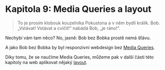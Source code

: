 # Kapitola 9: Media Queries a layout

> To je prosím klobouk kouzelníka Pokustona a v něm bydlí králík. Bob.  „Vstávat! Vstávat a cvičit!“ nabádá Bob, „je ráno!“.

Nechybí vám tam něco? No, jasně: Bob bez Bobka prostě nemá šťávu. 

A jako Bob bez Bobka by byl responzivní webdesign bez [Media Queries](css3-media-queries.md).

Díky tomu, že se naučíme Media Queries, můžeme pak v další části této kapitoly na web aplikovat nějaký [layout](responzivni-layout.md). 
